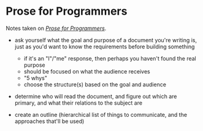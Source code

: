 # Prose for Programmers

Notes taken on [_Prose for Programmers_](https://github.com/joshuacc/prose-for-programmer).

* ask yourself what the goal and purpose of a document you're writing is, just as you'd want to know the requirements before building something
  - if it's an "I"/"me" response, then perhaps you haven't found the real purpose
  - should be focused on what the audience receives
  - "5 whys"
  - choose the structure(s) based on the goal and audience

* determine who will read the document, and figure out which are primary, and what their relations to the subject are

* create an outline (hierarchical list of things to communicate, and the approaches that'll be used)
